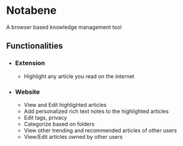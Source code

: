 # Notabene
A browser based knowledge management tool

## Functionalities
* ### Extension 
  * Highlight any article you read on the internet
 
* ### Website
  * View and Edit highlighted articles
  * Add personalized rich text notes to the highlighted articles
  * Edit tags, privacy
  * Categorize based on folders
  * View other trending and recommended articles of other users
  * View/Edit articles owned by other users 
